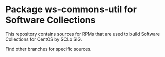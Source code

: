 # Package ws-commons-util for Software Collections

This repository contains sources for RPMs that are used
to build Software Collections for CentOS by SCLo SIG.

Find other branches for specific sources.
